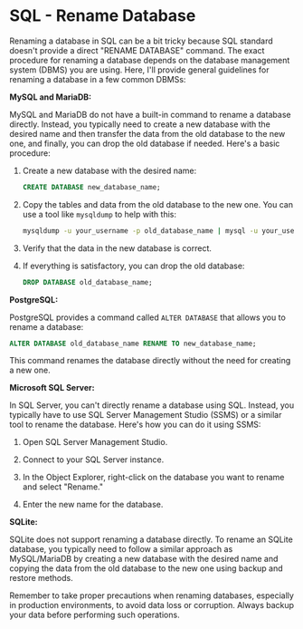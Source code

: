 # SQL - Rename Database

Renaming a database in SQL can be a bit tricky because SQL standard doesn't provide a direct "RENAME DATABASE" command. The exact procedure for renaming a database depends on the database management system (DBMS) you are using. Here, I'll provide general guidelines for renaming a database in a few common DBMSs:

**MySQL and MariaDB:**

MySQL and MariaDB do not have a built-in command to rename a database directly. Instead, you typically need to create a new database with the desired name and then transfer the data from the old database to the new one, and finally, you can drop the old database if needed. Here's a basic procedure:

1. Create a new database with the desired name:

   ```sql
   CREATE DATABASE new_database_name;
   ```

2. Copy the tables and data from the old database to the new one. You can use a tool like `mysqldump` to help with this:

   ```bash
   mysqldump -u your_username -p old_database_name | mysql -u your_username -p new_database_name
   ```

3. Verify that the data in the new database is correct.

4. If everything is satisfactory, you can drop the old database:

   ```sql
   DROP DATABASE old_database_name;
   ```

**PostgreSQL:**

PostgreSQL provides a command called `ALTER DATABASE` that allows you to rename a database:

```sql
ALTER DATABASE old_database_name RENAME TO new_database_name;
```

This command renames the database directly without the need for creating a new one.

**Microsoft SQL Server:**

In SQL Server, you can't directly rename a database using SQL. Instead, you typically have to use SQL Server Management Studio (SSMS) or a similar tool to rename the database. Here's how you can do it using SSMS:

1. Open SQL Server Management Studio.

2. Connect to your SQL Server instance.

3. In the Object Explorer, right-click on the database you want to rename and select "Rename."

4. Enter the new name for the database.

**SQLite:**

SQLite does not support renaming a database directly. To rename an SQLite database, you typically need to follow a similar approach as MySQL/MariaDB by creating a new database with the desired name and copying the data from the old database to the new one using backup and restore methods.

Remember to take proper precautions when renaming databases, especially in production environments, to avoid data loss or corruption. Always backup your data before performing such operations.
